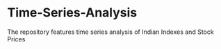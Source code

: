 # Time-Series-Analysis
The repository features time series analysis of Indian Indexes and Stock Prices
